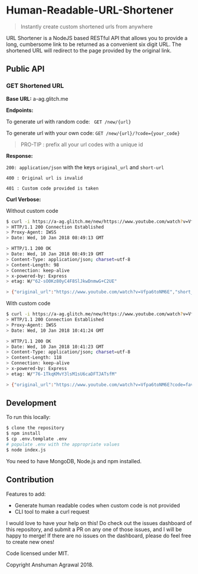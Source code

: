 # Human-Readable-URL-Shortener

> Instantly create custom shortened urls from anywhere 


URL Shortener is a NodeJS based RESTful API that allows you to provide a long, cumbersome link to be returned as a convenient six digit URL. The shortened URL will redirect to the page provided by the original link. 


## Public API


### GET Shortened URL
**Base URL:** a-ag.glitch.me 

**Endpoints:**

To generate url with random code:  ` GET /new/{url}`

To generate url with your own code: `GET /new/{url}/?code={your_code}`
> PRO-TIP : prefix all your url codes with a unique id 

**Response:** 


`200: application/json` with the keys `original_url` and `short-url`

`400 : Original url is invalid`

`401 : Custom code provided is taken`


**Curl Verbose:**

Without custom code
```sh
$ curl -i https://a-ag.glitch.me/new/https://www.youtube.com/watch?v=Vfpa6toNM6E
> HTTP/1.1 200 Connection Established
> Proxy-Agent: IWSS
> Date: Wed, 10 Jan 2018 08:49:13 GMT

> HTTP/1.1 200 OK
> Date: Wed, 10 Jan 2018 08:49:19 GMT
> Content-Type: application/json; charset=utf-8
> Content-Length: 98
> Connection: keep-alive
> x-powered-by: Express
> etag: W/"62-sO0Kz80yC4F8SlJkwDnmwG+C2UE"

> {"original_url":"https://www.youtube.com/watch?v=Vfpa6toNM6E","short_url":"a-ag.glitch.me/99bfe0"}
```
With custom code
```sh
$ curl -i https://a-ag.glitch.me/new/https://www.youtube.com/watch?v=Vfpa6toNM6E?code=fav_song/?code=my_fav_song
> HTTP/1.1 200 Connection Established
> Proxy-Agent: IWSS
> Date: Wed, 10 Jan 2018 10:41:24 GMT

> HTTP/1.1 200 OK
> Date: Wed, 10 Jan 2018 10:41:23 GMT
> Content-Type: application/json; charset=utf-8
> Content-Length: 118
> Connection: keep-alive
> x-powered-by: Express
> etag: W/"76-1TkqKMvY3lsM1sU6caDFTJATsfM"

> {"original_url":"https://www.youtube.com/watch?v=Vfpa6toNM6E?code=fav_song/","short_url":"a-ag.glitch.me/my_fav_song"}

```
## Development

To run this locally:

```sh
$ clone the repository
$ npm install
$ cp .env.template .env
# populate .env with the appropriate values
$ node index.js
```

You need to have MongoDB, Node.js and npm installed.

## Contribution

Features to add:
- Generate human readable codes when custom code is not provided
- CLI tool to make a curl request

I would love to have your help on this! Do check out the issues dashboard of this repository, and submit a PR on any one of those issues, and I will be happy to merge! If there are no issues on the dashboard, please do feel free to create new ones!

Code licensed under MIT.

Copyright Anshuman Agrawal 2018.
